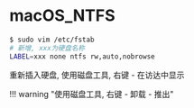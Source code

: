 # macOS_NTFS

```bash
$ sudo vim /etc/fstab
# 新增, xxx为硬盘名称
LABEL=xxx none ntfs rw,auto,nobrowse
```

重新插入硬盘, 使用磁盘工具, 右键 - 在访达中显示

!!! warning "使用磁盘工具, 右键 - 卸载 - 推出"
